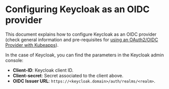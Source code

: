 # Configuring Keycloak as an OIDC provider

This document explains how to configure Keycloak as an OIDC provider (check general information and pre-requisites for [using an OAuth2/OIDC Provider with Kubeapps](../../tutorials/using-an-OIDC-provider.md)).

In the case of Keycloak, you can find the parameters in the Keycloak admin console:

- **Client-ID**: Keycloak client ID.
- **Client-secret**: Secret associated to the client above.
- **OIDC Issuer URL**: `https://<keycloak.domain>/auth/realms/<realm>`.
